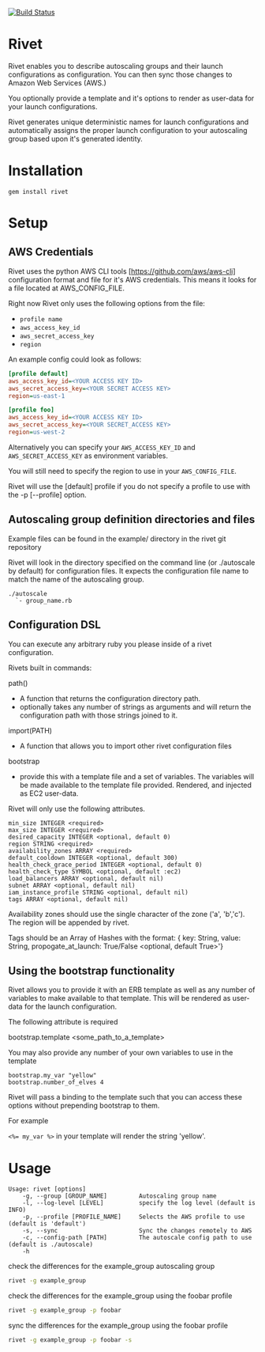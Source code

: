 [![Build Status](https://travis-ci.org/brianbianco/rivet.png)](https://travis-ci.org/brianbianco/rivet)

Rivet
=======
Rivet enables you to describe autoscaling groups and their launch configurations as configuration.  You can then sync those changes to Amazon Web Services (AWS.)

You optionally provide a template and it's options to render as user-data for your launch configurations. 

Rivet generates unique deterministic names for launch configurations and automatically assigns the proper launch configuration to your
autoscaling group based upon it's generated identity.


Installation
============

`gem install rivet`

Setup
=====

AWS Credentials
---------------

Rivet uses the python AWS CLI tools [https://github.com/aws/aws-cli] configuration format and file for it's AWS credentials.  This means it looks for a file located at AWS\_CONFIG\_FILE.

Right now Rivet only uses the following options from the file:

* `profile name`
* `aws_access_key_id`
* `aws_secret_access_key`
* `region`

An example config could look as follows:

```ini
[profile default]
aws_access_key_id=<YOUR ACCESS KEY ID>
aws_secret_access_key=<YOUR SECRET ACCESS KEY>
region=us-east-1

[profile foo]
aws_access_key_id=<YOUR ACCESS KEY ID>
aws_secret_access_key=<YOUR SECRET_ACCESS KEY>
region=us-west-2
```

Alternatively you can specify your `AWS_ACCESS_KEY_ID` and `AWS_SECRET_ACCESS_KEY` as environment variables.

You will still need to specify the region to use in your `AWS_CONFIG_FILE`.

Rivet will use the [default] profile if you do not specify a profile to use with the -p [--profile] option.


Autoscaling group definition directories and files
--------------------------------------------------

Example files can be found in the example/ directory in the rivet git repository

Rivet will look in the directory specified on the command line (or ./autoscale by default) for configuration files.  It expects the configuration file name to match the name of the autoscaling group. 

```
./autoscale
  `- group_name.rb
```

Configuration DSL
-------------------------

You can execute any arbitrary ruby you please inside of a rivet configuration.

Rivets built in commands:

path()

- A function that returns the configuration directory path.
- optionally takes any number of strings as arguments and will return the configuration
  path with those strings joined to it.

import(PATH)

- A function that allows you to import other rivet configuration files

bootstrap

- provide this with a template file and a set of variables.  The variables will
be made available to the template file provided.  Rendered, and injected as EC2
user-data.

Rivet will only use the following attributes.

```
min_size INTEGER <required>
max_size INTEGER <required>
desired_capacity INTEGER <optional, default 0)
region STRING <required>
availability_zones ARRAY <required>
default_cooldown INTEGER <optional, default 300)
health_check_grace_period INTEGER <optional, default 0)
health_check_type SYMBOL <optional, default :ec2)
load_balancers ARRAY <optional, default nil)
subnet ARRAY <optional, default nil)
iam_instance_profile STRING <optional, default nil)
tags ARRAY <optional, default nil)

```

Availability zones should use the single character of the zone ('a', 'b','c').  The region will be appended by rivet.

Tags should be an Array of Hashes with the format:
{  key: String,
   value: String,
   propogate_at_launch: True/False <optional, default True>'}


Using the bootstrap functionality
---------------------------------

Rivet allows you to provide it with an ERB template as well as any number of variables to make
available to that template.  This will be rendered as user-data for the launch configuration.

The following attribute is required

bootstrap.template <some_path_to_a_template>

You may also provide any number of your own variables to use in the template

```
bootstrap.my_var "yellow"
bootstrap.number_of_elves 4
```

Rivet will pass a binding to the template such that you can access these options
without prepending bootstrap to them.

For example

`<%= my_var %>` in your template will render the string 'yellow'.

Usage
=====

```
Usage: rivet [options]
    -g, --group [GROUP_NAME]         Autoscaling group name
    -l, --log-level [LEVEL]          specify the log level (default is INFO)
    -p, --profile [PROFILE_NAME]     Selects the AWS profile to use (default is 'default')
    -s, --sync                       Sync the changes remotely to AWS
    -c, --config-path [PATH]         The autoscale config path to use (default is ./autoscale)
    -h
```

check the differences for the example_group autoscaling group

```bash
rivet -g example_group
```

check the differences for the example_group using the foobar profile

```bash
rivet -g example_group -p foobar
```

sync the differences for the example_group using the foobar profile

```bash
rivet -g example_group -p foobar -s
```

